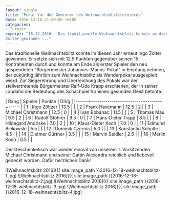 ```yaml
---
layout: single
title: "Pokal für den Gewinner des Weihnachtsblitzturnieres"
date: 2016-12-18 21:00:00 +0100
categories: 
- Turnier
excerpt: "18.12.2016 - Das traditionelle Weihnachtsblitz konnte im diesen Jahr erneut Ingo
Zölter gewinnen ..."
---
```


Das traditionelle Weihnachtsblitz konnte im diesen Jahr erneut Ingo
Zölter gewinnen. Er setzte sich mit 12.5 Punkten gegenüber seinen 15
Kontrahenten durch und konnte am Ende als erster Spieler den neu
gespendeten "Bürgermeister Johannes-Manns-Pokal" in Empfang nehmen,
der zukünftig jährlich zum Weihnachtsblitz als Wanderpokal ausgespielt
wierd. Zur Siegerehrung und Überreichung des Pokals war der
stellvertretende Bürgermeister Ralf-Udo Krapp erschienen, der in
seiner Laudatio die Bedeutung des Schachpiel für einen gesunden Geist
betonte.

| Rang | Spieler                 | Punkte | DiVg |
|------+-------------------------+--------+------|
|    1 | Ingo Zöltzer            |   13.5 |      |
|    2 | Frank Havemann          |   12.5 |    2 |
|    3 | Michael Christmann      |   12.5 |    0 |
|    4 | Ivan Bobanac            |   11.5 |      |
|    5 | Thomas Mau              |    9.5 |    2 |
|    6 | Rudolf Stöhrer          |    9.5 |    0 |
|    7 | Hans-Dieter Trapp       |    8.5 |      |
|    8 | Hildegard Andriske      |    7.0 |    2 |
|   10 | Klaus-Dieter Koch       |    7.0 |    0 |
|   11 | Edmund Biekowski        |    5.5 |      |
|   12 | Dominik Czernia	 |    5.0 |      |
|   13 | Konstantin Schulte      |    4.5 |      |
|   14 | Dietmer Gürtner	 |    3.5 |      |
|   15 | Marvin Seidler          |    2.0 |      |
|   16 | Merlin Koch             |    0.5 |      |

Der Geschenketisch war wieder einmal von unserem 1. Vorsitzenden
Michael Christmann und seiner Gattin Alexandra reichlich und liebevoll
gedeckt worden. Dafür herzlichen Dank!

![Weihnachtsblitz 2016]({{ site.image_path }}2016-12-18-weihnachtsblitz-1.jpg)
![Weihnachtsblitz 2016]({{ site.image_path }}2016-12-18-weihnachtsblitz-2.jpg)
![Weihnachtsblitz 2016]({{ site.image_path }}2016-12-18-weihnachtsblitz-3.jpg)
![Weihnachtsblitz 2016]({{ site.image_path }}2016-12-18-weihnachtsblitz-4.jpg)

